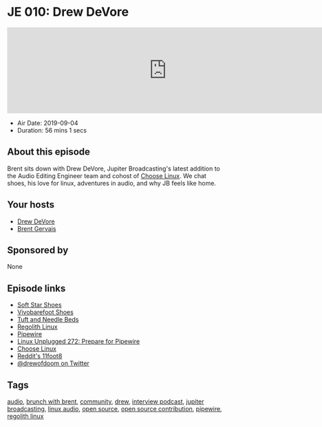 # JE 010: Drew DeVore

<iframe src="https://player.fireside.fm/v2/WTrMvATU+WPm6ZnJH?theme=dark" width="740" height="200" frameborder="0" scrolling="no"></iframe>

* Air Date: 2019-09-04
* Duration: 56 mins 1 secs

## About this episode

Brent sits down with Drew DeVore, Jupiter Broadcasting's latest addition to the Audio Editing Engineer team and cohost of [Choose Linux](https://chooselinux.show/). We chat shoes, his love for linux, adventures in audio, and why JB feels like home.

## Your hosts
* [Drew DeVore](https://extras.show//hosts/drewdevore)
* [Brent Gervais](https://extras.show//hosts/brent)

## Sponsored by

None



## Episode links

  * [Soft Star Shoes](https://www.softstarshoes.com/ "Soft Star Shoes")
  * [Vivobarefoot Shoes](https://www.vivobarefoot.com/ "Vivobarefoot Shoes")
  * [Tuft and Needle Beds](https://www.tuftandneedle.com/ "Tuft and Needle Beds")
  * [Regolith Linux](https://regolith-linux.org/ "Regolith Linux")
  * [Pipewire](https://pipewire.org/ "Pipewire")
  * [Linux Unplugged 272: Prepare for Pipewire](https://linuxunplugged.com/272 "Linux Unplugged 272: Prepare for Pipewire")
  * [Choose Linux](https://chooselinux.show/ "Choose Linux")
  * [Reddit's 11foot8](https://www.reddit.com/r/11foot8/ "Reddit's 11foot8")
  * [@drewofdoom on Twitter](https://twitter.com/drewofdoom/ "@drewofdoom on Twitter")



## Tags

[audio](https://extras.show//tags/audio), [brunch with brent](https://extras.show//tags/brunch%20with%20brent), [community](https://extras.show//tags/community), [drew](https://extras.show//tags/drew), [interview podcast](https://extras.show//tags/interview%20podcast), [jupiter broadcasting](https://extras.show//tags/jupiter%20broadcasting), [linux audio](https://extras.show//tags/linux%20audio), [open source](https://extras.show//tags/open%20source), [open source contribution](https://extras.show//tags/open%20source%20contribution), [pipewire](https://extras.show//tags/pipewire), [regolith linux](https://extras.show//tags/regolith%20linux)